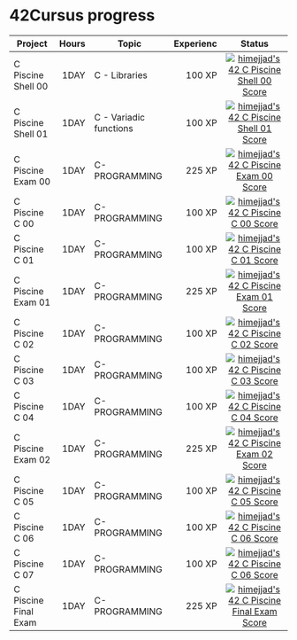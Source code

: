 <!-- # 42Cursus progress


| Project          | Hours    | Topic                     | Experience | Status |
| ---------------- |---------:| ------------------------- | ---------: | ----:  |
| libft            | 70 Hrs   | C - Libraries             | 462 XP     | [![himejjad's 42 Libft Score](https://badge42.vercel.app/api/v2/clg1la94r000608kvte3cis6r/project/2822815)](https://github.com/JaeSeoKim/badge42)               |
| 🌀🌀🌀            |          |                           |            |              |  |
| ft_printf        | 70 Hrs   | C - Variadic functions    | 882 XP     | [![himejjad's 42 ft_printf Score](https://badge42.vercel.app/api/v2/clg1la94r000608kvte3cis6r/project/2883943)](https://github.com/JaeSeoKim/badge42)           |
| get_next_line    | 70 Hrs   | C - Static variables      | 882 XP     | [![himejjad's 42 get_next_line Score](https://badge42.vercel.app/api/v2/clg1la94r000608kvte3cis6r/project/2891236)](https://github.com/JaeSeoKim/badge42)       |
| born2beroot      | 40 Hrs   | System administration     | 577 XP     | [![himejjad's 42 Born2beroot Score](https://badge42.vercel.app/api/v2/clg1la94r000608kvte3cis6r/project/2904422)](https://github.com/JaeSeoKim/badge42)              |
| 🌀🌀🌀            |          |                           |            |              | |
| Exam rank 2  🚩  |          |                           |            | [![himejjad's 42 Exam Rank 02 Score](https://badge42.vercel.app/api/v2/clg1la94r000608kvte3cis6r/project/2939814)](https://github.com/JaeSeoKim/badge42)      |
| so_long          | 60 Hrs   | C - 2D GameDev            | 1000 XP    | [![himejjad's 42 so_long Score](https://badge42.vercel.app/api/v2/clg1la94r000608kvte3cis6r/project/2945207)](https://github.com/JaeSeoKim/badge42)              |
| minitalk           | 50 Hrs   | C - signals             | 1142 XP    | [![himejjad's 42 minitalk Score](https://badge42.vercel.app/api/v2/clg1la94r000608kvte3cis6r/project/2939850)](https://github.com/JaeSeoKim/badge42)              |
| push_swap        | 60 Hrs   | C - Sorting algorithms    |    0XP     | [![himejjad's 42 push_swap Score](https://badge42.vercel.app/api/v2/clg1la94r000608kvte3cis6r/project/3018646)](https://github.com/JaeSeoKim/badge42)              |
| 🌀🌀🌀            |          |                           |            |               | | 
| Exam rank 3  🚩  |          |                           |            | In progress🔄    | | -->

# 42Cursus progress


| Project             | Hours    | Topic                  | Experienc  |Status|
| ----------------    |---------:| --------------------   | ---------: |:----:|
|  C Piscine Shell 00 | 1DAY  | C - Libraries          | 100 XP    |  [![himejjad's 42 C Piscine Shell 00 Score](https://badge42.vercel.app/api/v2/clg1la94r000608kvte3cis6r/project/2674884)](https://github.com/JaeSeoKim/badge42)    |
|  C Piscine Shell 01 | 1DAY  | C - Variadic functions | 100 XP    |   [![himejjad's 42 C Piscine Shell 01 Score](https://badge42.vercel.app/api/v2/clg1la94r000608kvte3cis6r/project/2675630)](https://github.com/JaeSeoKim/badge42)   |
|  C Piscine Exam 00  | 1DAY  | C-PROGRAMMING  |  225 XP           |   [![himejjad's 42 C Piscine Exam 00 Score](https://badge42.vercel.app/api/v2/clg1la94r000608kvte3cis6r/project/2676084)](https://github.com/JaeSeoKim/badge42)   |
|  C Piscine C 00     | 1DAY  | C-PROGRAMMING  | 100 XP            |   [![himejjad's 42 C Piscine C 00 Score](https://badge42.vercel.app/api/v2/clg1la94r000608kvte3cis6r/project/2678120)](https://github.com/JaeSeoKim/badge42)   |
|  C Piscine C 01     |  1DAY |  C-PROGRAMMING |  100 XP           |   [![himejjad's 42 C Piscine C 01 Score](https://badge42.vercel.app/api/v2/clg1la94r000608kvte3cis6r/project/2684912)](https://github.com/JaeSeoKim/badge42)   |
|  C Piscine Exam 01  |  1DAY |  C-PROGRAMMING |  225 XP           |   [![himejjad's 42 C Piscine Exam 01 Score](https://badge42.vercel.app/api/v2/clg1la94r000608kvte3cis6r/project/2693468)](https://github.com/JaeSeoKim/badge42)   |
|  C Piscine C 02     |  1DAY |  C-PROGRAMMING |  100 XP                 |  [![himejjad's 42 C Piscine C 02 Score](https://badge42.vercel.app/api/v2/clg1la94r000608kvte3cis6r/project/2686953)](https://github.com/JaeSeoKim/badge42)    |
|  C Piscine C 03     | 1DAY  | C-PROGRAMMING  | 100 XP            |   [![himejjad's 42 C Piscine C 03 Score](https://badge42.vercel.app/api/v2/clg1la94r000608kvte3cis6r/project/2693869)](https://github.com/JaeSeoKim/badge42)   |
|  C Piscine C 04     | 1DAY  | C-PROGRAMMING  | 100 XP            | [![himejjad's 42 C Piscine C 04 Score](https://badge42.vercel.app/api/v2/clg1la94r000608kvte3cis6r/project/2699199)](https://github.com/JaeSeoKim/badge42)     |
|  C Piscine Exam 02  | 1DAY  | C-PROGRAMMING  |   225 XP          |   [![himejjad's 42 C Piscine Exam 02 Score](https://badge42.vercel.app/api/v2/clg1la94r000608kvte3cis6r/project/2702802)](https://github.com/JaeSeoKim/badge42)   |
|  C Piscine C 05     | 1DAY  | C-PROGRAMMING  | 100 XP            |   [![himejjad's 42 C Piscine C 05 Score](https://badge42.vercel.app/api/v2/clg1la94r000608kvte3cis6r/project/2705407)](https://github.com/JaeSeoKim/badge42)   |
|  C Piscine C 06     | 1DAY  | C-PROGRAMMING  |  100 XP           |    [![himejjad's 42 C Piscine C 06 Score](https://badge42.vercel.app/api/v2/clg1la94r000608kvte3cis6r/project/2705431)](https://github.com/JaeSeoKim/badge42)  |
|  C Piscine C 07     | 1DAY  | C-PROGRAMMING  |   100 XP          |    [![himejjad's 42 C Piscine C 06 Score](https://badge42.vercel.app/api/v2/clg1la94r000608kvte3cis6r/project/2705431)](https://github.com/JaeSeoKim/badge42)  |
|C Piscine Final Exam  |1DAY  | C-PROGRAMMING  |   225 XP          |     [![himejjad's 42 C Piscine Final Exam Score](https://badge42.vercel.app/api/v2/clg1la94r000608kvte3cis6r/project/2714552)](https://github.com/JaeSeoKim/badge42) |
